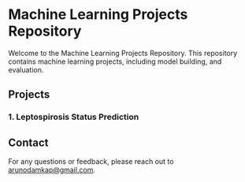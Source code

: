 # Machine Learning Projects Repository

Welcome to the Machine Learning Projects Repository. This repository contains machine learning projects, including model building, and evaluation.

## Projects

### 1. Leptospirosis Status Prediction

## Contact
For any questions or feedback, please reach out to [arunodamkap@gmail.com](mailto:arunodamkap@gmail.com).
